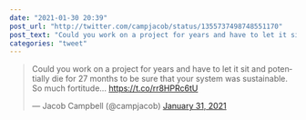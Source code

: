 ```yaml
---
date: "2021-01-30 20:39"
post_url: "http://twitter.com/campjacob/status/1355737498748551170"
post_text: "Could you work on a project for years and have to let it sit and potentially die for 27 months to be sure that your system was sustainable. So much fortitude... https://t.co/rr8HPRc6tU"
categories: "tweet"
---
```


<blockquote class="twitter-tweet"><p lang="en" dir="ltr">Could you work on a project for years and have to let it sit and potentially die for 27 months to be sure that your system was sustainable. So much fortitude... <a href="https://t.co/rr8HPRc6tU">https://t.co/rr8HPRc6tU</a></p>&mdash; Jacob Campbell (@campjacob) <a href="https://twitter.com/campjacob/status/1355737498748551170?ref_src=twsrc%5Etfw">January 31, 2021</a></blockquote> <script async src="https://platform.twitter.com/widgets.js" charset="utf-8"></script> 
